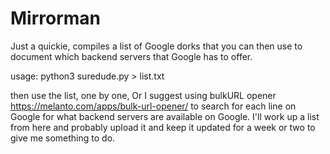 # Mirrorman
Just a quickie, compiles a list of Google dorks that you can then use to document which backend servers that Google has to offer.


usage: python3 suredude.py > list.txt

then use the list, one by one, Or I suggest using bulkURL opener https://melanto.com/apps/bulk-url-opener/ to search for each line on Google for what backend servers are available on Google. I'll work up a list from here and probably upload it and keep it updated for a week or two to give me something to do.
